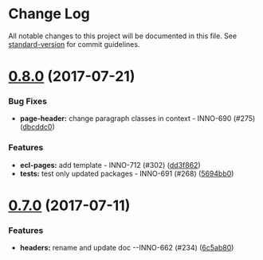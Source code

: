 # Change Log

All notable changes to this project will be documented in this file.
See [standard-version](https://github.com/conventional-changelog/standard-version) for commit guidelines.

<a name="0.8.0"></a>
# [0.8.0](https://github.com/ec-europa/europa-component-library/compare/@ec-europa/ecl-page-headers@0.7.0...@ec-europa/ecl-page-headers@0.8.0) (2017-07-21)


### Bug Fixes

* **page-header:** change paragraph classes in context - INNO-690 (#275) ([dbcddc0](https://github.com/ec-europa/europa-component-library/commit/dbcddc0))


### Features

* **ecl-pages:** add template - INNO-712 (#302) ([dd3f862](https://github.com/ec-europa/europa-component-library/commit/dd3f862))
* **tests:** test only updated packages - INNO-691 (#268) ([5694bb0](https://github.com/ec-europa/europa-component-library/commit/5694bb0))




<a name="0.7.0"></a>
# [0.7.0](https://github.com/ec-europa/europa-component-library/compare/@ec-europa/ecl-page-headers@0.6.1...@ec-europa/ecl-page-headers@0.7.0) (2017-07-11)


### Features

* **headers:** rename and update doc --INNO-662 (#234) ([6c5ab80](https://github.com/ec-europa/europa-component-library/commit/6c5ab80))
